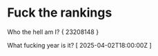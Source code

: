 # Fuck the rankings

Who the hell am I?
{ 23208148 }

What fucking year is it?
[ 2025-04-02T18:00:00Z ]
